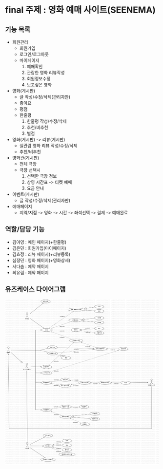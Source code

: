 # final 주제 : 영화 예매 사이트(SEENEMA)

## 기능 목록
* 회원관리
  - 회원가입
  - 로그인/로그아웃
  - 마이페이지
    1. 예매확인
    2. 관람한 영화 리뷰작성
    3. 회원정보수정
    4. 보고싶은 영화
* 영화(게시판)
  - 글 작성/수정/삭제(관리자만)
  - 좋아요
  - 평점
  - 한줄평
    1. 한줄평 작성/수정/삭제
    2. 추천/비추천
    3. 별점
* 영화(게시판) -> 리뷰(게시판)
  - 실관람 영화 리뷰 작성/수정/삭제
  - 추천/비추천
* 영화관(게시판)
  - 전체 극장
  - 극장 선택시
    1. 선택한 극장 정보
    2. 상영 시간표 -> 티켓 예매
    3. 요금 안내
* 이벤트(게시판)
  - 글 작성/수정/삭제(관리자만)
* 예매페이지
  - 지역/지점 -> 영화 -> 시간 -> 좌석선택 -> 결제 -> 예매완료

## 역할/담당 기능
- 김아영 : 메인 페이지(+한줄평)
- 김은민 : 회원가입(마이페이지)
- 김효정 : 리뷰 페이지(+리뷰등록)
- 심정민 : 영화 페이지(+영화상세)
- 서다솜 : 예약 페이지
- 최유림 : 예약 페이지

## 유즈케이스 다이어그램
![](./imgs/유즈케이스.jpg)
